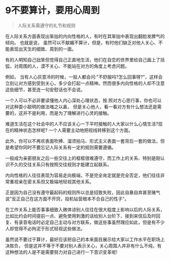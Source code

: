 # 9不要算计，要用心周到
>人际关系需遵守的礼节和规则

在人际关系方面表现出笨拙的内向性格的人，有时在其笨拙中表现出翻脸发脾气的倾向。 也就是说， 虽然可以不献媚不算计，但是，有时他们缺乏对他人关心、不能表现出天生的细致、周到的一面。

有的人明知自己拙笨但觉得自己正直地生活，他们在自恋的世界里给自己画上了括弧，对周围的人，漠不关心、不能站在对方的角度上考虑问题。

例如， 当有人心灰意冷的时候，一般人都会问:"不舒服吗?怎么回事呀?"，这样会立刻让对方感到受到关心，多少会打起一点精神。然而很多内向性格的人却不注意这些细节，甚至连一句安慰话也不会说。

一个人可以不必非要读懂他人内心深处心理状态，按.照对方心思行事，你也可以对这种耍小聪明的做法嗤之以鼻， 但是关心他人，看一看对方有什么想法还是需要的，这并不是利用，而是为了理解进行心灵的接触。

难道生活在这个社会中的人不应该关心一下平时接触的人大家以什么心情生活?现在的精神状态怎样呢? 一个人需要主动地把视线转移到这个方面。

此外，你可以不再欢表面吹捧、溜须拍马、形式主义表面一套背后一套的做法，但是希望你同时不要忘记人际关系有一定的规则需要遵循。

一般成为亲密朋友之后一些交往上的框框很难遵守，而工作上的关系、特别是刚认识不久的交往关系只有按照交往规则才能建立起联系。

内向性格的人往往表现为容易走向极端，不是完全肯定就是完全否定，他们往往非常重视亲在密关系但又极端地轻视其他关系。

正是因为自己没有遵守最起码的规则所以总是招致失败，因此自暴自弃甚至赌气说"反正自己在这方面不开窍，投机钻营根本不合自己的性子"。

在工作关系上能否事事细致入微体谅别人往往在很大程度上影响以后的人际关系，比如比约会时间提前一点、避免使用刺激的话给别人台阶下、接到来信后及时回复、有录音电话时必定自己主动与对方联系，做这些事虽然理应如此，但是有不少人却觉得不必拘泥于形式轻视这些做法。

虽然说不要过于算计，最好应该把自己的本来面目展示给大家以工作水平在职场上决胜负， 但是这并不等于不要对别人表示关心，关心周围人并非有什么不纯，有这种想法的人是不是需要努力对自己进行一下意识变革呢!
